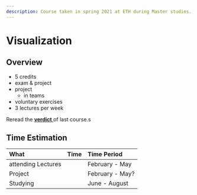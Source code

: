 ```yaml
---
description: Course taken in spring 2021 at ETH during Master studies.
---
```


# Visualization

## Overview

* 5 credits
* exam & project
* project
  * in teams
* voluntary exercises
* 3 lectures per week

Reread the [**verdict** ](physical-based-simulation.md#verdict)of last course.s

## Time Estimation

| What | Time | Time Period |
| :--- | :--- | :--- |
| attending Lectures |  | February - May |
| Project |  | February - May? |
| Studying |  | June - August |

